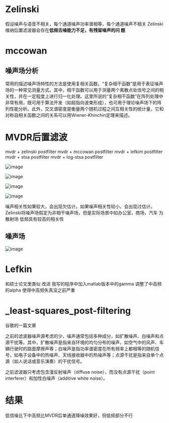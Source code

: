 # Zelinski

假设噪声与语音不相关，每个通道噪声功率谱相等，每个通道噪声不相关
Zelinski 维纳后置滤波器会存在**低频去噪能力不足，有残留噪声的问 题**

# mccowan

## 噪声场分析

常用的描述噪声场特性的方法是使用复相关函数。“复杂相干函数”是用于表征噪声场的一种常见测量方式。其中，相干函数可以用于测量两个离散点处信号之间的相关性，并在一定程度上进行归一化处理。这里所说的“复杂相干函数”在阵列处理中非常有用，既可用于算法开发（如超指向波束形成），也可用于理论噪声场下的阵列性能分析。此外，交叉谱密度是衡量两个随机过程之间互相关性的统计量，它和对称自相关函数之间的关系可以用Wiener-Khinchin定理来描述。

# MVDR后置滤波

mvdr + zelinski postfilter
mvdr + mccowan postfilter
mvdr + lefkim postfilter
mvdr + stsa postfilter 
mvdr + log-stsa postfilter

![image](https://cdn.staticaly.com/gh/andyye1999/image-hosting@master/20221201/image.xjharf7cw40.webp)


![image](https://cdn.staticaly.com/gh/andyye1999/image-hosting@master/20221201/image.3rj3rsjxzyu0.webp)

![image](https://cdn.staticaly.com/gh/andyye1999/image-hosting@master/20221201/image.21o574xamy5c.webp)


![image](https://cdn.staticaly.com/gh/andyye1999/image-hosting@master/20221201/image.3gb0b0tvq8c0.webp)

噪声相关性如果较大，会出现欠估计。如果噪声相关性较小，会出现过估计。
Zelinski将噪声场假定为非相干噪声场，但是实际场景中如办公室，商场，汽车 为散射场 
低频具有较高的相关性

## 噪声场


![image](https://cdn.staticaly.com/gh/andyye1999/image-hosting@master/20221201/image.4u5m30xq5li0.webp)

# Lefkin

和硕士论文里类似 改进 我写的程序中加入matlab版本中的gamma 调整了中高频的alpha 使得中高频失真没之前严重

# _least-squares_post-filtering

谷歌的一篇文章 

之前的滤波器噪声源考虑的少，噪声通常包括多种成分，如扩散噪声、白噪声和点源干扰等。其中，扩散噪声是指来自环境的均匀分布的噪声，如空气中的风声、车辆行驶时的路面摩擦声等；白噪声是指功率谱密度在所有频率上都相等的随机信号，如电子设备中的热噪声、天线接收器中的热噪声等；点源干扰是指来自单个点源（如人说话或音乐演奏）的干扰信号。

之前滤波器只考虑包含漫反射噪声（diffuse noise），而没有点源干扰（point interferer）和加性白噪声（additive white noise）。

# 结果


低信噪比下中高频比MVDR后单通道降噪效果好，但低频部分不行